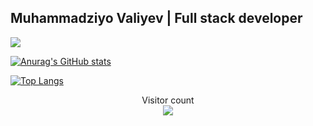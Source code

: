 ##  Muhammadziyo Valiyev | Full stack developer
![](https://readme-typing-svg.herokuapp.com?font=Montserrat&weight=500&color=001BF7&lines=I'm+a+Frontend+Developer;I'm+a+React+Js+Developer;I'm+a+Node+Js+Developer;I'm+a+Express+Js+Developer)


[![Anurag's GitHub stats](https://github-readme-stats.vercel.app/api?username=Muhammadziyo-web)](https://github.com/anuraghazra/github-readme-stats)


[![Top Langs](https://github-readme-stats.vercel.app/api/top-langs/?username=Muhammadziyo-web&langs_count=8&theme=vue)](https://github.com/anuraghazra/github-readme-stats)

<p align="center"> 
  Visitor count<br>
  <img src="https://profile-counter.glitch.me/muhammadziyo-web/count.svg" />
</p>
